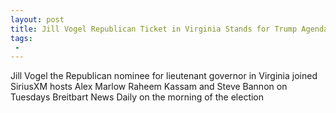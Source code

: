 ```yaml
---
layout: post
title: Jill Vogel Republican Ticket in Virginia Stands for Trump Agenda for a New Better Economy Tax Reform Immigration Reform
tags:
 -
---
```

Jill Vogel the Republican nominee for lieutenant governor in Virginia joined SiriusXM hosts Alex Marlow Raheem Kassam and Steve Bannon on Tuesdays Breitbart News Daily on the morning of the election

